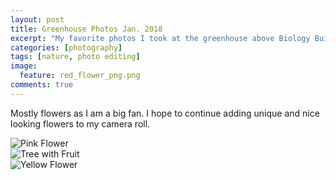 ```yaml
---
layout: post
title: Greenhouse Photos Jan. 2018
excerpt: "My favorite photos I took at the greenhouse above Biology Building West at the University of Iowa."
categories: [photography]
tags: [nature, photo editing]
image:
  feature: red_flower_png.png
comments: true
---
```


<!--more-->

Mostly flowers as I am a big fan. I hope to continue adding unique and nice looking flowers to my camera roll. 

<div class="post-image-feature">
  <img class="feature-image" src="{{ site.url }}/img/pink_flower.jpg" alt="Pink Flower">
</div><!-- /.image-wrap -->

<div class="post-image-feature">
  <img class="feature-image" src="{{ site.url }}/img/banana_tree.jpg" alt="Tree with Fruit">
</div><!-- /.image-wrap -->

<div class="post-image-feature">
  <img class="feature-image" src="{{ site.url }}/img/yellow_flower.jpg" alt="Yellow Flower">
</div><!-- /.image-wrap -->

